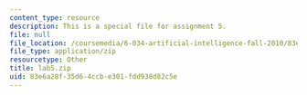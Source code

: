 ```yaml
---
content_type: resource
description: This is a special file for assignment 5.
file: null
file_location: /coursemedia/6-034-artificial-intelligence-fall-2010/83e6a28f35d64ccbe301fdd938d82c5e_lab5.zip
file_type: application/zip
resourcetype: Other
title: lab5.zip
uid: 83e6a28f-35d6-4ccb-e301-fdd938d82c5e
---
```

